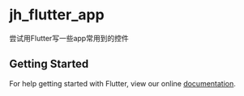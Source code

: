 # jh_flutter_app

尝试用Flutter写一些app常用到的控件

## Getting Started

For help getting started with Flutter, view our online
[documentation](https://flutter.io/).
